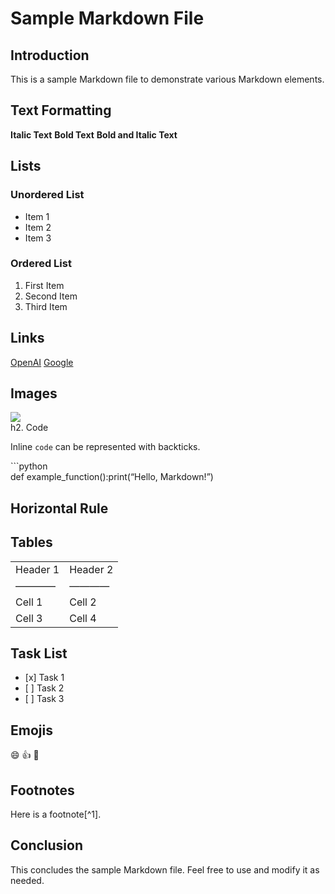 # Sample Markdown File

## Introduction

This is a sample Markdown file to demonstrate various Markdown elements.

## Text Formatting

__Italic Text__ __Bold Text__ __Bold and Italic Text__ 

## Lists

### Unordered List

*   Item 1
*   Item 2
*   Item 3

### Ordered List

1.   First Item
2.   Second Item
3.   Third Item

## Links

[OpenAI](https://www.openai.com) [Google](https://www.google.com)

## Images

![](https://via.placeholder.com/150)  
h2. Code

Inline `` code `` can be represented with backticks.

\`\`\`python  
def example\_function():print(“Hello, Markdown!”)

## Horizontal Rule

## Tables

<table>
<tr>
<td> Header 1 </td>
<td> Header 2 </td>
</tr>
<tr>
<td> ———— </td>
<td> ———— </td>
</tr>
<tr>
<td> Cell 1   </td>
<td> Cell 2   </td>
</tr>
<tr>
<td> Cell 3   </td>
<td> Cell 4   </td>
</tr>
</table>

## Task List

*   \[x\] Task 1
*   \[ \] Task 2
*   \[ \] Task 3

## Emojis

:smile: :thumbsup: :rocket:

## Footnotes

Here is a footnote\[^1\].

## Conclusion

This concludes the sample Markdown file. Feel free to use and modify it as needed.